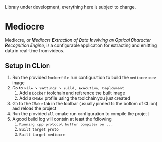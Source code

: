 Library under development, everything here is subject to change.

# Mediocre

Mediocre, or ***M**ediocre **E**xtraction of **D**ata **I**nvolving an **O**ptical **C**haracter **R**ecognition **E**ngine*, is a configurable application for extracting and emitting data in real-time from videos. 

## Setup in CLion

1. Run the provided `Dockerfile` run configuration to build the `mediocre:dev` image
2. Go to `File > Settings > Build, Execution, Deployment`
    1. Add a `Docker` toolchain and reference the built image
    2. Add a `CMake` profile using the toolchain you just created
3. Go to the `CMake` tab in the toolbar (usually pinned to the bottom of CLion) and reload the project
4. Run the provided `all` cmake run configuration to compile the project
5. A good build log will contain at least the following
    1. `Running cpp protocol buffer compiler on ...`
    2. `Built target proto`
    3. `Built target mediocre`